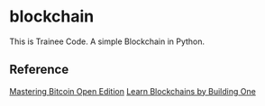 # blockchain
This is Trainee Code. A simple Blockchain in Python.

## Reference
[Mastering Bitcoin Open Edition](https://bitcoinbook.info/translations-of-mastering-bitcoin/)
[Learn Blockchains by Building One](https://hackernoon.com/learn-blockchains-by-building-one-117428612f46)
